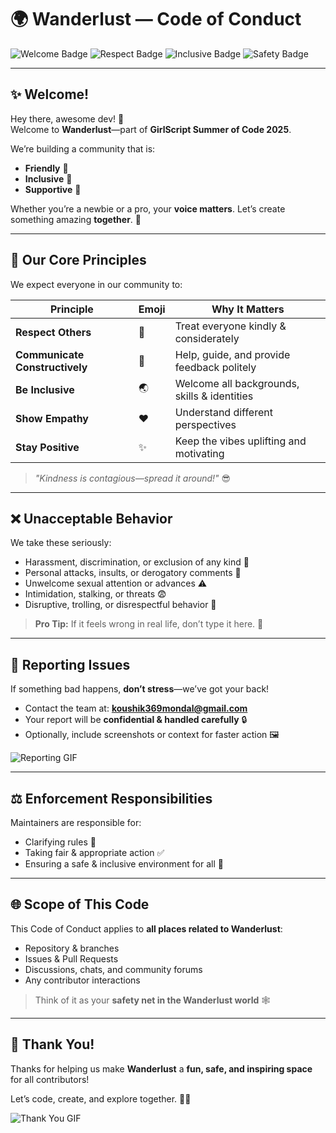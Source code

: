 # 🌍 Wanderlust — Code of Conduct

![Welcome Badge](https://img.shields.io/badge/Community-Welcoming-brightgreen?style=for-the-badge)
![Respect Badge](https://img.shields.io/badge/Respect-Essential-blue?style=for-the-badge)
![Inclusive Badge](https://img.shields.io/badge/Inclusive-Always-orange?style=for-the-badge)
![Safety Badge](https://img.shields.io/badge/Safe_Space-Guaranteed-purple?style=for-the-badge)

---

## ✨ **Welcome!**

Hey there, awesome dev! 👋  
Welcome to **Wanderlust**—part of **GirlScript Summer of Code 2025**.  

We’re building a community that is:

- **Friendly** 💛  
- **Inclusive** 🌈  
- **Supportive** 🤝  

Whether you’re a newbie or a pro, your **voice matters**. Let’s create something amazing **together**. 🚀

---

## 🌟 **Our Core Principles**

We expect everyone in our community to:

| Principle | Emoji | Why It Matters |
|-----------|-------|----------------|
| **Respect Others** | 🙏 | Treat everyone kindly & considerately |
| **Communicate Constructively** | 💬 | Help, guide, and provide feedback politely |
| **Be Inclusive** | 🌏 | Welcome all backgrounds, skills & identities |
| **Show Empathy** | ❤️ | Understand different perspectives |
| **Stay Positive** | ✨ | Keep the vibes uplifting and motivating |

> *"Kindness is contagious—spread it around!"* 😎

---

## ❌ **Unacceptable Behavior**

We take these seriously:

- Harassment, discrimination, or exclusion of any kind 🚫  
- Personal attacks, insults, or derogatory comments 💢  
- Unwelcome sexual attention or advances ⚠️  
- Intimidation, stalking, or threats 😨  
- Disruptive, trolling, or disrespectful behavior 🛑  

> **Pro Tip:** If it feels wrong in real life, don’t type it here. 🧠

---

## 📢 **Reporting Issues**

If something bad happens, **don’t stress**—we’ve got your back!  

- Contact the team at: **[koushik369mondal@gmail.com](mailto:koushik369mondal@gmail.com)**  
- Your report will be **confidential & handled carefully** 🔒  
- Optionally, include screenshots or context for faster action 🖼️  

![Reporting GIF](https://media.giphy.com/media/v1.Y2lkPTc5MGI3NjExaDFmZmR0amZtbzdyOXlyZmdpemN0NHo5YWNyazQ2bXhxeG1jcnh0aiZlcD12MV9naWZzX3NlYXJjaCZjdD1n/L1R1tvI9svkIWwpVYr/giphy.gif)

---

## ⚖️ **Enforcement Responsibilities**

Maintainers are responsible for:

- Clarifying rules 📜  
- Taking fair & appropriate action ✅  
- Ensuring a safe & inclusive environment for all 🌟  

---

## 🌐 **Scope of This Code**

This Code of Conduct applies to **all places related to Wanderlust**:

- Repository & branches  
- Issues & Pull Requests  
- Discussions, chats, and community forums  
- Any contributor interactions  

> Think of it as your **safety net in the Wanderlust world** 🕸️

---

## 💖 **Thank You!**

Thanks for helping us make **Wanderlust** a **fun, safe, and inspiring space** for all contributors!  

Let’s code, create, and explore together. 🌟✨  

![Thank You GIF](https://media.giphy.com/media/v1.Y2lkPTc5MGI3NjExNDdnYjJ6ZWE2Nzh4dzgzZWxmMm1zZ3pveGJ4bm1rd3A4Zzc5dWFmcyZlcD12MV9naWZzX3RyZW5kaW5nJmN0PWc/bWKy65WDyQ06GRnNC8/giphy.gif)
